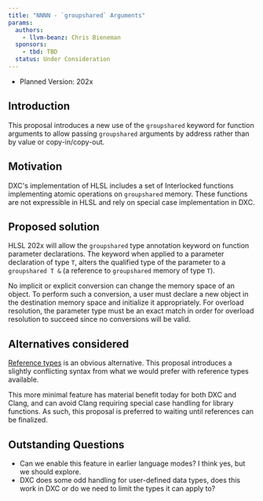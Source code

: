 ```yaml
---
title: "NNNN - `groupshared` Arguments"
params:
  authors:
    - llvm-beanz: Chris Bieneman
  sponsors:
    - tbd: TBD
  status: Under Consideration
---
```


* Planned Version: 202x

## Introduction

This proposal introduces a new use of the `groupshared` keyword for function
arguments to allow passing `groupshared` arguments by address rather than by
value or copy-in/copy-out.

## Motivation

DXC's implementation of HLSL includes a set of Interlocked functions
implementing atomic operations on `groupshared` memory. These functions are not
expressible in HLSL and rely on special case implementation in DXC.

## Proposed solution

HLSL 202x will allow the `groupshared` type annotation keyword on function
parameter declarations. The keyword when applied to a parameter declaration of
type `T`, alters the qualified type of the parameter to a `groupshared T &`
(a reference to `groupshared` memory of type `T`).

No implicit or explicit conversion can change the memory space of an object. To
perform such a conversion, a user must declare a new object in the destination
memory space and initialize it appropriately. For overload resolution, the
parameter type must be an exact match in order for overload resolution to
succeed since no conversions will be valid.

## Alternatives considered

[Reference
types](https://github.com/microsoft/hlsl-specs/blob/main/proposals/0006-reference-types.md)
is an obvious alternative. This proposal introduces a slightly conflicting
syntax from what we would prefer with reference types available.

This more minimal feature has material benefit today for both DXC and Clang, and
can avoid Clang requiring special case handling for library functions. As such,
this proposal is preferred to waiting until references can be finalized.

## Outstanding Questions

* Can we enable this feature in earlier language modes? I think yes, but we
  should explore.
* DXC does some odd handling for user-defined data types, does this work in DXC
  or do we need to limit the types it can apply to?
